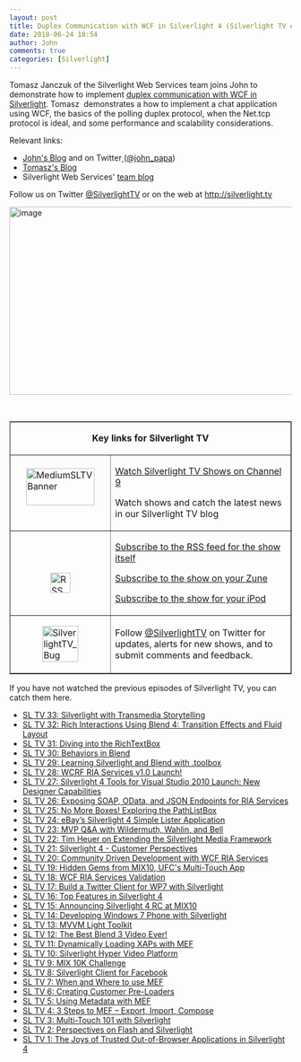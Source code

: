 ```yaml
---
layout: post
title: Duplex Communication with WCF in Silverlight 4 (Silverlight TV #34)
date: 2010-06-24 10:54
author: John
comments: true
categories: [Silverlight]
---
```

<p>Tomasz Janczuk of the Silverlight Web Services team joins John to demonstrate how to implement <a href="http://jpapa.me/sltv34">duplex communication with WCF in Silverlight</a>. Tomasz&#160; demonstrates a how to implement a chat application using WCF, the basics of the polling duplex protocol, when the Net.tcp protocol is ideal, and some performance and scalability considerations.</p>  <p>Relevant links:</p>  <ul>   <li><a href="/">John's Blog</a> and on Twitter<a href="/"> </a>(<a href="http://twitter.com/john_papa">@john_papa</a>) </li>    <li><a href="http://tomasz.janczuk.org">Tomasz's Blog</a></li>    <li>Silverlight Web Services' <a href="http://blogs.msdn.com/silverlightws/">team blog</a></li> </ul>  <p>Follow us on Twitter <a href="http://www.twitter.com/SilverlightTV">@SilverlightTV</a> or on the web at <a href="http://silverlight.tv">http://silverlight.tv</a></p>  <p><a href="http://jpapa.me/sltv34"><img style="border-bottom: 0px; border-left: 0px; display: inline; border-top: 0px; border-right: 0px" title="image" border="0" alt="image" src="http://images.johnpapa.net/wp-content/uploads/files/media/image/WindowsLiveWriter/DuplexCommunicationwithWCFinSilverlight4_6EDC/image_3.png" width="576" height="335" /></a> </p>  <p>&#160;</p>  <table border="1" cellspacing="0" cellpadding="5"><tbody>     <tr>       <td colspan="2">         <p align="center"><b>Key links for Silverlight TV</b></p>       </td>     </tr>      <tr>       <td width="162">         <p><a href="http://channel9.msdn.com/shows/SilverlightTV/"><img style="border-right-width: 0px; display: block; float: none; border-top-width: 0px; border-bottom-width: 0px; margin-left: auto; border-left-width: 0px; margin-right: auto" title="MediumSLTVBanner" border="0" alt="MediumSLTVBanner" src="http://images.johnpapa.net/wp-content/uploads/files/media/image/WindowsLiveWriter/3StepstoMEFSilverlightTVEpisode4_12BDA/MediumSLTVBanner_3.png" width="122" height="66" /></a>&#160;</p>       </td>        <td width="306">         <p><a href="http://silverlight.tv/">Watch Silverlight TV Shows on Channel 9</a></p>          <p>Watch shows and catch the latest news in our Silverlight TV blog</p>       </td>     </tr>      <tr>       <td width="162">         <p>&#160;</p>          <p><a href="http://images.johnpapa.net/wp-content/uploads/files/media/image/WindowsLiveWriter/3StepstoMEFSilverlightTVEpisode4_12BDA/RSS_2.png"><img style="border-right-width: 0px; display: block; float: none; border-top-width: 0px; border-bottom-width: 0px; margin-left: auto; border-left-width: 0px; margin-right: auto" title="RSS" border="0" alt="RSS" src="http://images.johnpapa.net/wp-content/uploads/files/media/image/WindowsLiveWriter/3StepstoMEFSilverlightTVEpisode4_12BDA/RSS_thumb.png" width="36" height="36" /></a></p>       </td>        <td width="306">         <p><a href="http://channel9.msdn.com/shows/SilverlightTV/RSS/">Subscribe to the RSS feed for the show itself</a></p>          <p><a href="http://channel9.msdn.com/shows/SilverlightTV/feed/zune/">Subscribe to the show on your Zune</a></p>          <p><a href="http://channel9.msdn.com/shows/SilverlightTV/feed/ipod/">Subscribe to the show for your iPod</a></p>       </td>     </tr>      <tr>       <td width="162">         <p><a href="http://images.johnpapa.net/wp-content/uploads/files/media/image/WindowsLiveWriter/7f977e907c4d_EE29/SilverlightTV_Bug_2.png"><img style="border-right-width: 0px; display: block; float: none; border-top-width: 0px; border-bottom-width: 0px; margin-left: auto; border-left-width: 0px; margin-right: auto" title="SilverlightTV_Bug" border="0" alt="SilverlightTV_Bug" src="http://images.johnpapa.net/wp-content/uploads/files/media/image/WindowsLiveWriter/7f977e907c4d_EE29/SilverlightTV_Bug_thumb.png" width="64" height="64" /></a></p>       </td>        <td width="306">         <p>Follow <a href="http://www.twitter.com/SilverlightTV">@SilverlightTV</a> on Twitter for updates, alerts for new shows, and to submit comments and feedback.</p>       </td>     </tr>   </tbody></table>  <p>If you have not watched the previous episodes of Silverlight TV, you can catch them here.</p>  <ul>   <li><a href="http://jpapa.me/sltv33">SL TV 33: Silverlight with Transmedia Storytelling</a></li>    <li><a href="http://jpapa.me/sltv32">SL TV 32: Rich Interactions Using Blend 4: Transition Effects and Fluid Layout</a> </li>    <li><a href="http://jpapa.me/sltv31">SL TV 31: Diving into the RichTextBox</a> </li>    <li><a href="http://jpapa.me/sltv30">SL TV 30: Behaviors in Blend</a> </li>    <li><a href="http://jpapa.me/sltv29">SL TV 29: Learning Silverlight and Blend with .toolbox</a> </li>    <li><a href="http://jpapa.me/sltv28">SL TV 28: WCRF RIA Services v1.0 Launch!</a> </li>    <li><a href="http://jpapa.me/sltv27">SL TV 27: Silverlight 4 Tools for Visual Studio 2010 Launch: New Designer Capabilities</a> </li>    <li><a href="http://jpapa.me/sltv26">SL TV 26: Exposing SOAP, OData, and JSON Endpoints for RIA Services</a> </li>    <li><a href="http://jpapa.me/sltv25">SL TV 25: No More Boxes! Exploring the PathListBox</a> </li>    <li><a href="http://jpapa.me/sltv24  ">SL TV 24: eBay’s Silverlight 4 Simple Lister Application</a> </li>    <li><a href="http://jpapa.me/sltv23  ">SL TV 23: MVP Q&amp;A with Wildermuth, Wahlin, and Bell</a> </li>    <li><a href="http://jpapa.me/sltv22">SL TV 22: Tim Heuer on Extending the Silverlight Media Framework</a> </li>    <li><a href="http://jpapa.me/sltv21">SL TV 21: Silverlight 4 - Customer Perspectives</a> </li>    <li><a href="http://jpapa.me/sltv20">SL TV 20: Community Driven Development with WCF RIA Services</a> </li>    <li><a href="http://jpapa.me/sltv19">SL TV 19: Hidden Gems from MIX10, UFC's Multi-Touch App</a> </li>    <li><a href="http://jpapa.me/sltv18">SL TV 18: WCF RIA Services Validation</a> </li>    <li><a href="http://jpapa.me/sltv17">SL TV 17: Build a Twitter Client for WP7 with Silverlight</a> </li>    <li><a href="http://jpapa.me/sltv16">SL TV 16: Top Features in Silverlight 4</a>&#160; </li>    <li><a href="http://jpapa.me/sltv15">SL TV 15: Announcing Silverlight 4 RC at MIX10</a> </li>    <li><a href="http://jpapa.me/sltv14">SL TV 14: Developing Windows 7 Phone with Silverlight</a> </li>    <li><a href="http://jpapa.me/sltv13">SL TV 13: MVVM Light Toolkit</a> </li>    <li><a href="http://jpapa.me/sltv12">SL TV 12: The Best Blend 3 Video Ever!</a> </li>    <li><a href="http://jpapa.me/sltv11">SL TV 11: Dynamically Loading XAPs with MEF</a> </li>    <li><a href="http://jpapa.me/sltv10">SL TV 10: Silverlight Hyper Video Platform</a> </li>    <li><a href="http://jpapa.me/sltv09">SL TV 9: MIX 10K Challenge</a> </li>    <li><a href="http://jpapa.me/sltv08">SL TV 8: Silverlight Client for Facebook</a> </li>    <li><a href="http://jpapa.me/sltv07">SL TV 7: When and Where to use MEF</a> </li>    <li><a href="http://jpapa.me/sltv06">SL TV 6: Creating Customer Pre-Loaders</a> </li>    <li><a href="http://jpapa.me/sltv05">SL TV 5: Using Metadata with MEF</a> </li>    <li><a href="http://jpapa.me/sltv04">SL TV 4: 3 Steps to MEF – Export, Import, Compose</a> </li>    <li><a href="http://jpapa.me/sltv03">SL TV 3: Multi-Touch 101 with Silverlight</a> </li>    <li><a href="http://jpapa.me/sltv02">SL TV 2: Perspectives on Flash and Silverlight</a> </li>    <li><a href="http://jpapa.me/sltv01">SL TV 1: The Joys of Trusted Out-of-Browser Applications in Silverlight 4</a> </li> </ul>

